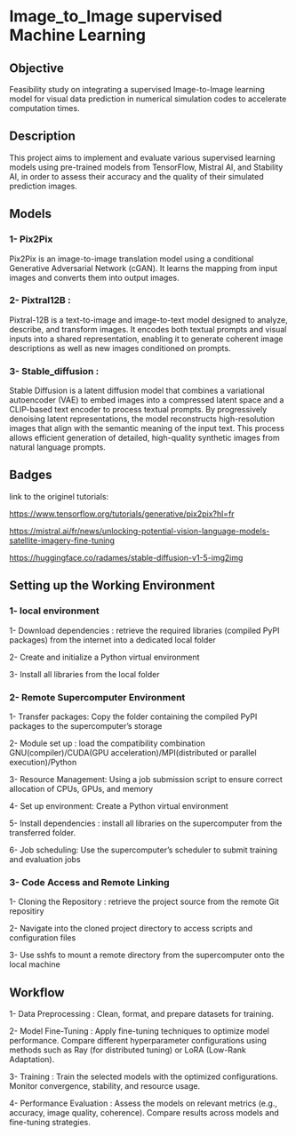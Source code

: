 # Image_to_Image supervised Machine Learning

## Objective

Feasibility study on integrating a supervised Image-to-Image learning model for visual data prediction in numerical simulation codes to accelerate computation times.


## Description

This project aims to implement and evaluate various supervised learning models using pre-trained models from TensorFlow, Mistral AI, and Stability AI, in order to assess their accuracy and the quality of their simulated prediction images.


## Models

### 1- Pix2Pix 
Pix2Pix is an image-to-image translation model using a conditional Generative Adversarial Network (cGAN).
It learns the mapping from input images and converts them into output images.

### 2- Pixtral12B :
Pixtral-12B is a text-to-image and image-to-text model designed to analyze, describe, and transform images.
It encodes both textual prompts and visual inputs into a shared representation, enabling it to generate coherent image descriptions as well as new images conditioned on prompts.

### 3- Stable_diffusion :
Stable Diffusion is a latent diffusion model that combines a variational autoencoder (VAE) to embed images into a compressed latent space and a CLIP-based text encoder to process textual prompts.
By progressively denoising latent representations, the model reconstructs high-resolution images that align with the semantic meaning of the input text. This process allows efficient generation of detailed, high-quality synthetic images from natural language prompts.


## Badges

link to the originel tutorials:

https://www.tensorflow.org/tutorials/generative/pix2pix?hl=fr

https://mistral.ai/fr/news/unlocking-potential-vision-language-models-satellite-imagery-fine-tuning

https://huggingface.co/radames/stable-diffusion-v1-5-img2img




## Setting up the Working Environment


### 1- local environment

1- Download dependencies : retrieve the required libraries (compiled PyPI packages) from the internet into a dedicated local folder 

2- Create and initialize a Python virtual environment

3- Install all libraries from the local folder 


### 2- Remote Supercomputer Environment

1- Transfer packages: Copy the folder containing the compiled PyPI packages to the supercomputer’s storage

2- Module set up : load the compatibility combination GNU(compiler)/CUDA(GPU acceleration)/MPI(distributed or parallel execution)/Python 

3- Resource Management: Using a job submission script to ensure correct allocation of CPUs, GPUs, and memory

4- Set up environment: Create a Python virtual environment

5- Install dependencies : install all libraries on the supercomputer from the transferred folder.

6- Job scheduling: Use the supercomputer’s scheduler to submit training and evaluation jobs


### 3- Code Access and Remote Linking

1- Cloning the Repository : retrieve the project source from the remote Git repositiry 

2- Navigate into the cloned project directory to access scripts and configuration files

3- Use sshfs to mount a remote directory from the supercomputer onto the local machine




## Workflow 

1- Data Preprocessing :
Clean, format, and prepare datasets for training.

2- Model Fine-Tuning :
Apply fine-tuning techniques to optimize model performance.
Compare different hyperparameter configurations using methods such as Ray (for distributed tuning) or LoRA (Low-Rank Adaptation).

3- Training :
Train the selected models with the optimized configurations.
Monitor convergence, stability, and resource usage.

4- Performance Evaluation :
Assess the models on relevant metrics (e.g., accuracy, image quality, coherence).
Compare results across models and fine-tuning strategies.





